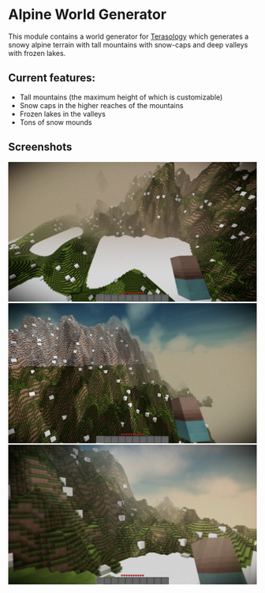 # Alpine World Generator


This module contains a world generator for [Terasology](https://github.com/MovingBlocks/Terasology) which generates a snowy alpine terrain
with tall mountains with snow-caps and deep valleys with frozen lakes.

## Current features:

* Tall mountains (the maximum height of which is customizable)
* Snow caps in the higher reaches of the mountains
* Frozen lakes in the valleys
* Tons of snow mounds

## Screenshots

![sc1](/images/valley.png)
![sc2](/images/snow_caps.png)
![sc3](/images/hill.png)

